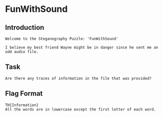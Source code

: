 # FunWithSound

## Introduction
```
Welcome to the Steganography Puzzle: 'FunWithSound'

I believe my best friend Wayne might be in danger since he sent me an odd audio file. 
```

## Task
```
Are there any traces of information in the file that was provided?
```

## Flag Format
```
TH{Information}
All the words are in lowercase except the first letter of each word.
```